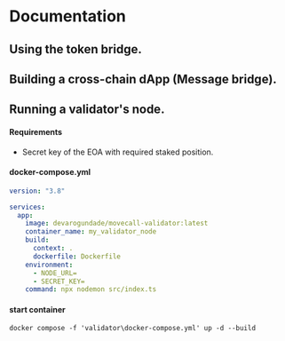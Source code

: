 # Documentation

## Using the token bridge.

## Building a cross-chain dApp (Message bridge).

## Running a validator's node.

#### Requirements

- Secret key of the EOA with required staked position.

#### docker-compose.yml

```yml
version: "3.8"

services:
  app:
    image: devarogundade/movecall-validator:latest
    container_name: my_validator_node
    build:
      context: .
      dockerfile: Dockerfile
    environment:
      - NODE_URL=
      - SECRET_KEY=
    command: npx nodemon src/index.ts
```

#### start container

```
docker compose -f 'validator\docker-compose.yml' up -d --build
```
